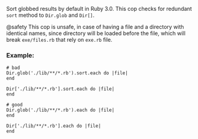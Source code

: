 Sort globbed results by default in Ruby 3.0.
This cop checks for redundant `sort` method to `Dir.glob` and `Dir[]`.

@safety
    This cop is unsafe, in case of having a file and a directory with
    identical names, since directory will be loaded before the file, which
    will break `exe/files.rb` that rely on `exe.rb` file.

### Example:

    # bad
    Dir.glob('./lib/**/*.rb').sort.each do |file|
    end

    Dir['./lib/**/*.rb'].sort.each do |file|
    end

    # good
    Dir.glob('./lib/**/*.rb').each do |file|
    end

    Dir['./lib/**/*.rb'].each do |file|
    end
